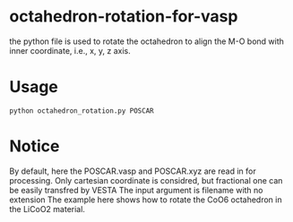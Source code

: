 # octahedron-rotation-for-vasp

the python file is used to rotate the octahedron to align the M-O bond with inner coordinate, i.e., x, y, z axis.

# Usage

`python octahedron_rotation.py POSCAR`

# Notice
By default, here the POSCAR.vasp and POSCAR.xyz are read in for processing.
Only cartesian coordinate is considred, but fractional one can be easily transfred by VESTA
The input argument is filename with no extension
The example here shows how to rotate the CoO6 octahedron in the LiCoO2 material.